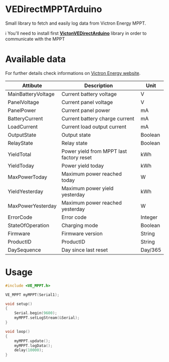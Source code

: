 # VEDirectMPPTArduino
Small library to fetch and easily log data from Victron Energy MPPT.

ℹ️ You'll need to install first **[VictonVEDirectArduino](https://github.com/T88T/VictronVEDirectArduino)** library in order to communicate with the MPPT

# Available data

For further details check informations on [Victron Energy website](https://www.victronenergy.fr/download-document/4459/bluesolar-hex-protocol-mppt.pdf).

| Attibute | Description | Unit |
|--|--|--|
| MainBatteryVoltage | Current battery voltage | V |
| PanelVoltage | Current panel voltage | V |
| PanelPower | Current panel power | mA |
| BatteryCurrent | Current battery charge current | mA |
| LoadCurrent | Current load output current | mA |
| OutputState | Output state | Boolean |
| RelayState | Relay state | Boolean |
| YieldTotal | Power yield from MPPT last factory reset | kWh |
| YieldToday | Power yield today | kWh |
| MaxPowerToday | Maximum power reached today | W |
| YieldYesterday | Maximum power yield yesterday | kWh |
| MaxPowerYesterday | Maximum power reached yesterday | W |
| ErrorCode | Error code | Integer |
| StateOfOperation | Charging mode | Boolean |
| Firmware | Firmware version | String |
| ProductID | ProductID | String |
| DaySequence | Day since last reset | Day/365 |


# Usage
```C
#include <VE_MPPT.h>

VE_MPPT myMPPT(Serial1);

void setup()
{
    Serial.begin(9600);
    myMPPT.setLogStream(&Serial);
}

void loop()
{
    myMPPT.update();
    myMPPT.logData();
    delay(10000);
}
```

